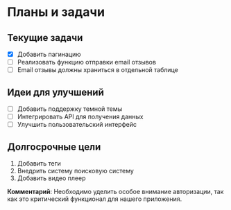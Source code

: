 # Планы и задачи

## Текущие задачи
- [x] Добавить пагинацию
- [ ] Реализовать функцию отправки email отзывов
- [ ] Email отзывы должны храниться в отдельной таблице

## Идеи для улучшений
- [ ] Добавить поддержку темной темы
- [ ] Интегрировать API для получения данных
- [ ] Улучшить пользовательский интерфейс

## Долгосрочные цели
1. Добавить теги
2. Внедрить систему поисковую систему
3. Добавить видео плеер

**Комментарий**: Необходимо уделить особое внимание авторизации, так как это критический функционал для нашего приложения.
